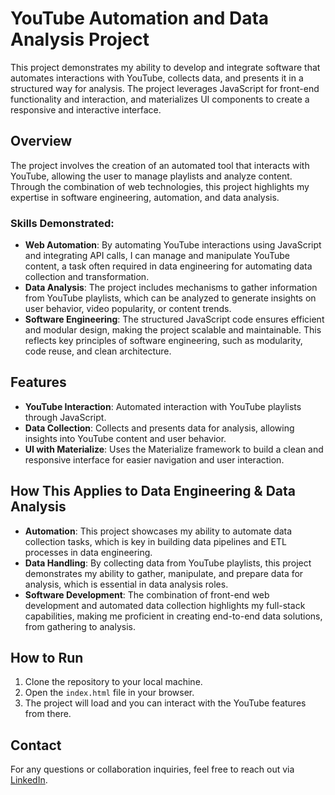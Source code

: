 
# YouTube Automation and Data Analysis Project

This project demonstrates my ability to develop and integrate software that automates interactions with YouTube, collects data, and presents it in a structured way for analysis. The project leverages JavaScript for front-end functionality and interaction, and materializes UI components to create a responsive and interactive interface.

## Overview

The project involves the creation of an automated tool that interacts with YouTube, allowing the user to manage playlists and analyze content. Through the combination of web technologies, this project highlights my expertise in software engineering, automation, and data analysis.

### Skills Demonstrated:

- **Web Automation**: By automating YouTube interactions using JavaScript and integrating API calls, I can manage and manipulate YouTube content, a task often required in data engineering for automating data collection and transformation.
- **Data Analysis**: The project includes mechanisms to gather information from YouTube playlists, which can be analyzed to generate insights on user behavior, video popularity, or content trends.
- **Software Engineering**: The structured JavaScript code ensures efficient and modular design, making the project scalable and maintainable. This reflects key principles of software engineering, such as modularity, code reuse, and clean architecture.

## Features

- **YouTube Interaction**: Automated interaction with YouTube playlists through JavaScript.
- **Data Collection**: Collects and presents data for analysis, allowing insights into YouTube content and user behavior.
- **UI with Materialize**: Uses the Materialize framework to build a clean and responsive interface for easier navigation and user interaction.

## How This Applies to Data Engineering & Data Analysis

- **Automation**: This project showcases my ability to automate data collection tasks, which is key in building data pipelines and ETL processes in data engineering.
- **Data Handling**: By collecting data from YouTube playlists, this project demonstrates my ability to gather, manipulate, and prepare data for analysis, which is essential in data analysis roles.
- **Software Development**: The combination of front-end web development and automated data collection highlights my full-stack capabilities, making me proficient in creating end-to-end data solutions, from gathering to analysis.

## How to Run

1. Clone the repository to your local machine.
2. Open the `index.html` file in your browser.
3. The project will load and you can interact with the YouTube features from there.

## Contact

For any questions or collaboration inquiries, feel free to reach out via [LinkedIn](https://www.linkedin.com/in/nathan-pena-995a7155/).
